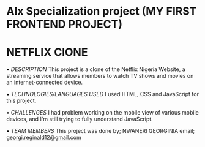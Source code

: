 
# Alx Specialization project (MY FIRST FRONTEND PROJECT)

# NETFLIX ClONE 
• *DESCRIPTION*
This project is a clone of the Netflix Nigeria Website, a streaming service that allows members to watch TV shows and movies on an internet-connected device. 

• *TECHNOLOGIES/LANGUAGES USED*
I used HTML, CSS and JavaScript for this project.

• *CHALLENGES*
I had problem working on the mobile view of various mobile devices, and I'm still trying to fully understand JavaScript.

• *TEAM MEMBERS*
This project was done by;
NWANERI GEORGINIA
email; georgi.reginald12@gmail.com
